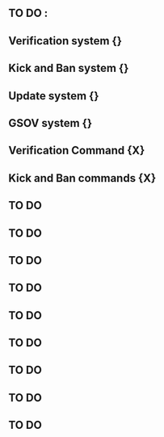 ## TO DO :

## Verification system {}

## Kick and Ban system {}

## Update system {}

## GSOV system {}

## Verification Command {X}

## Kick and Ban commands {X}

## TO DO

## TO DO

## TO DO

## TO DO

## TO DO

## TO DO

## TO DO

## TO DO

## TO DO
